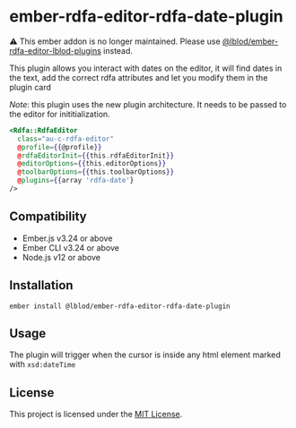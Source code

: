 # ember-rdfa-editor-rdfa-date-plugin
:warning: This ember addon is no longer maintained. Please use [@lblod/ember-rdfa-editor-lblod-plugins](https://github.com/lblod/ember-rdfa-editor-lblod-plugins) instead.

This plugin allows you interact with dates on the editor, it will find dates in the text, add the correct rdfa attributes and let you modify them in the plugin card

*Note*: this plugin uses the new plugin architecture. It needs to be passed to the editor for inititialization.

```handlebars
<Rdfa::RdfaEditor
  class="au-c-rdfa-editor"
  @profile={{@profile}}
  @rdfaEditorInit={{this.rdfaEditorInit}}
  @editorOptions={{this.editorOptions}}
  @toolbarOptions={{this.toolbarOptions}}
  @plugins={{array 'rdfa-date'}
/>
```


## Compatibility

* Ember.js v3.24 or above
* Ember CLI v3.24 or above
* Node.js v12 or above


## Installation

```
ember install @lblod/ember-rdfa-editor-rdfa-date-plugin
```


## Usage

The plugin will trigger when the cursor is inside any html element marked with `xsd:dateTime`


## License

This project is licensed under the [MIT License](LICENSE.md).
